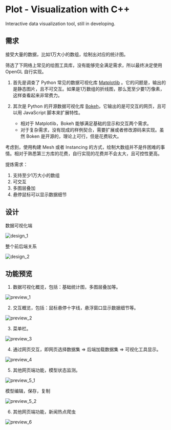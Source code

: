 # Plot - Visualization with C++

Interactive data visualization tool, still in developing.


## 需求

接受大量的数据，比如1万大小的数组，绘制出对应的统计图。

筛选了下网络上常见的绘图工具库，没有能够完全满足需求，所以最终决定使用 OpenGL 自行实现。

1. 首先是调查了 Python 常见的数据可视化库 [Matplotlib](https://matplotlib.org/) 。它的问题是，输出的是静态图片，且不可交互。如果是1万数组的折线图，那么宽至少要1万像素，这样查看起来非常费力。

2.  其次是 Python 的开源数据可视化库 [Bokeh](http://bokeh.org/)，它输出的是可交互的网页，且可以用 JavaScript 脚本来扩展特性。
    - 相对于 Matplotlib，Bokeh 能够满足基础的显示和交互两个需求。
    - 对于复杂需求，没有现成的样例契合，需要扩展或者修改源码来实现。虽然 Boken 是开源的，理论上可行，但是花费较大。

考虑到，使用构建 Mesh 或者 Instancing 的方式，绘制大数组并不是件困难的事情。相对于熟悉第三方库的花费，自行实现的花费并不会太大，且可控性更高。

提炼需求： 

1. 支持至少1万大小的数组
2. 可交互
3. 多图层叠加
4. 悬停鼠标可以显示数据细节


## 设计

数据可视化端

![design_1](doc/image/preview/design_1.png)

整个前后端关系

![design_2](doc/image/preview/design_2.png)


## 功能预览

1. 数据可视化概览，包括：基础统计图，多图层叠加等。

![preview_1](doc/image/preview/preview_1_basic.png)

2. 交互概览，包括：鼠标悬停十字线，悬浮窗口显示数据细节等。

![preview_2](doc/image/preview/preview_2_hover.png)

3. 菜单栏。

![preview_3](doc/image/preview/preview_3_menu.png)

4. 通过网页交互，即网页选择数据集 => 后端加载数据集 => 可视化工具显示。

![preview_4](doc/image/preview/preview_4_web_ui.png)

5. 其他网页端功能，模型状态监测。

![preview_5_1](doc/image/preview/preview_5_1_policy_status.png)

模型编辑，保存，复制

![preview_5_2](doc/image/preview/preview_5_2_policy_edit.png)

6. 其他网页端功能，新闻热点爬虫

![preview_6](doc/image/preview/preview_6_news_spider.png)
